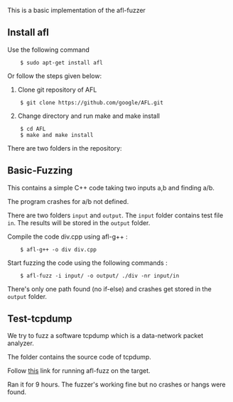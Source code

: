 This is a basic implementation of the afl-fuzzer

## Install afl
Use the following command
```shell
    $ sudo apt-get install afl
```

Or follow the steps given below: 

1. Clone git repository of AFL
```shell
    $ git clone https://github.com/google/AFL.git
```
2. Change directory and run make and make install
```shell
    $ cd AFL
    $ make and make install
```

There are two folders in the repository:

## Basic-Fuzzing

This contains a simple C++ code taking two inputs a,b and finding a/b.

The program crashes for a/b not defined.

There are two folders `input` and `output`. The `input` folder contains test file `in`.
The results will be stored in the `output` folder.

Compile the code div.cpp using afl-g++ : 
```shell
    $ afl-g++ -o div div.cpp
```
Start fuzzing the code using the following commands :
```shell
    $ afl-fuzz -i input/ -o output/ ./div -nr input/in
```
There's only one path found (no if-else) and crashes get stored in the `output` folder.

## Test-tcpdump

We try to fuzz a software tcpdump which is a data-network packet analyzer.

The folder contains the source code of tcpdump.

Follow [this](https://www.loginsoft.com/blog/2018/02/02/discovering-vulnerabilities-with-afl-fuzzer/) link for running afl-fuzz on the target.

Ran it for 9 hours. The fuzzer's working fine but no crashes or hangs were found.




